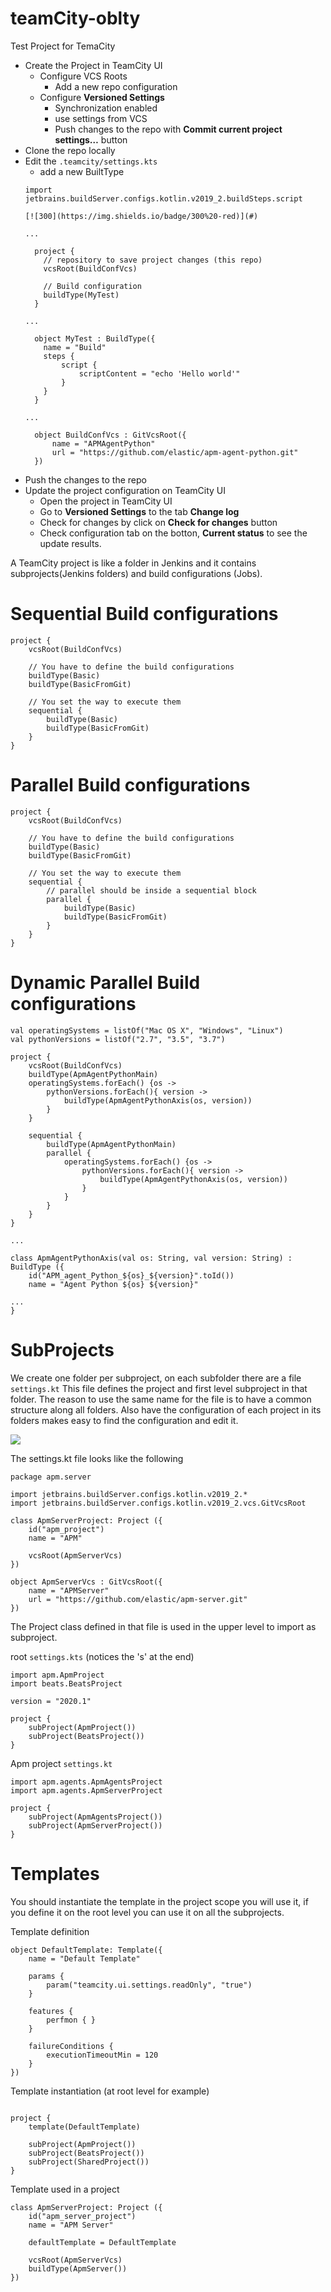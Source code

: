 # teamCity-oblty
Test Project for TemaCity

* Create the Project in TeamCity UI
    * Configure VCS Roots
      * Add a new repo configuration
    * Configure **Versioned Settings**
      * Synchronization enabled
      * use settings from VCS
      * Push changes to the repo with **Commit current project settings…** button
* Clone the repo locally
* Edit the `.teamcity/settings.kts`
  * add a new BuiltType
  ```
  import jetbrains.buildServer.configs.kotlin.v2019_2.buildSteps.script
  
  [![300](https://img.shields.io/badge/300%20-red)](#)
  
  ...
  
    project {
      // repository to save project changes (this repo)
      vcsRoot(BuildConfVcs)
    
      // Build configuration 
      buildType(MyTest)
    }
  
  ...
  
    object MyTest : BuildType({
      name = "Build"
      steps {
          script {
              scriptContent = "echo 'Hello world'"
          }
      }
    }
  
  ...
  
    object BuildConfVcs : GitVcsRoot({
        name = "APMAgentPython"
        url = "https://github.com/elastic/apm-agent-python.git"
    })
  ```
* Push the changes to the repo
* Update the project configuration on TeamCity UI 
    * Open the project in TeamCity UI
    * Go to **Versioned Settings** to the tab **Change log**
    * Check for changes by click on **Check for changes** button
    * Check configuration tab on the botton, **Current status** to see the update results.


A TeamCity project is like a folder in Jenkins and it contains subprojects(Jenkins folders)
and build configurations (Jobs). 

# Sequential Build configurations

```
project {
    vcsRoot(BuildConfVcs)

    // You have to define the build configurations
    buildType(Basic)
    buildType(BasicFromGit)

    // You set the way to execute them
    sequential {
        buildType(Basic)
        buildType(BasicFromGit)
    }
}
```

# Parallel Build configurations

```
project {
    vcsRoot(BuildConfVcs)

    // You have to define the build configurations
    buildType(Basic)
    buildType(BasicFromGit)

    // You set the way to execute them
    sequential {
        // parallel should be inside a sequential block
        parallel {
            buildType(Basic)
            buildType(BasicFromGit)
        }
    }
}
```

# Dynamic Parallel Build configurations

```
val operatingSystems = listOf("Mac OS X", "Windows", "Linux")
val pythonVersions = listOf("2.7", "3.5", "3.7")

project {
    vcsRoot(BuildConfVcs)
    buildType(ApmAgentPythonMain)
    operatingSystems.forEach() {os ->
        pythonVersions.forEach(){ version ->
            buildType(ApmAgentPythonAxis(os, version))
        }
    }

    sequential {
        buildType(ApmAgentPythonMain)
        parallel {
            operatingSystems.forEach() {os ->
                pythonVersions.forEach(){ version ->
                    buildType(ApmAgentPythonAxis(os, version))
                }
            }
        }
    }
}

...

class ApmAgentPythonAxis(val os: String, val version: String) : BuildType ({
    id("APM_agent_Python_${os}_${version}".toId())
    name = "Agent Python ${os} ${version}"

...
}
```

# SubProjects

We create one folder per subproject, on each subfolder there are a file `settings.kt`
This file defines the project and first level subproject in that folder.
The reason to use the same name for the file is to have a common structure along all folders.
Also have the configuration of each project in its folders 
makes easy to find the configuration and edit it.

![](./images/project_files.png)

The settings.kt file looks like the following

```
package apm.server

import jetbrains.buildServer.configs.kotlin.v2019_2.*
import jetbrains.buildServer.configs.kotlin.v2019_2.vcs.GitVcsRoot

class ApmServerProject: Project ({
    id("apm_project")
    name = "APM"

    vcsRoot(ApmServerVcs)
})

object ApmServerVcs : GitVcsRoot({
    name = "APMServer"
    url = "https://github.com/elastic/apm-server.git"
})
```

The Project class defined in that file is used in the upper level to import as subproject.

root `settings.kts` (notices the 's' at the end)
```
import apm.ApmProject
import beats.BeatsProject

version = "2020.1"

project {
    subProject(ApmProject())
    subProject(BeatsProject())
}
```

Apm project `settings.kt`
```
import apm.agents.ApmAgentsProject
import apm.agents.ApmServerProject

project {
    subProject(ApmAgentsProject())
    subProject(ApmServerProject())
}
```

# Templates

You should instantiate the template in the project scope you will use it,
if you define it on the root level you can use it on all the subprojects.

Template definition
```
object DefaultTemplate: Template({
    name = "Default Template"

    params {
        param("teamcity.ui.settings.readOnly", "true")
    }

    features {
        perfmon { }
    }

    failureConditions {
        executionTimeoutMin = 120
    }
})
```

Template instantiation (at root level for example)

```

project {
    template(DefaultTemplate)

    subProject(ApmProject())
    subProject(BeatsProject())
    subProject(SharedProject())
}
```


Template used in a project
```
class ApmServerProject: Project ({
    id("apm_server_project")
    name = "APM Server"

    defaultTemplate = DefaultTemplate

    vcsRoot(ApmServerVcs)
    buildType(ApmServer())
})
```